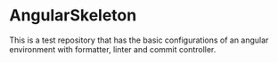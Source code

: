 # AngularSkeleton
This is a test repository that has the basic configurations of an angular environment with formatter, linter and commit controller. 
